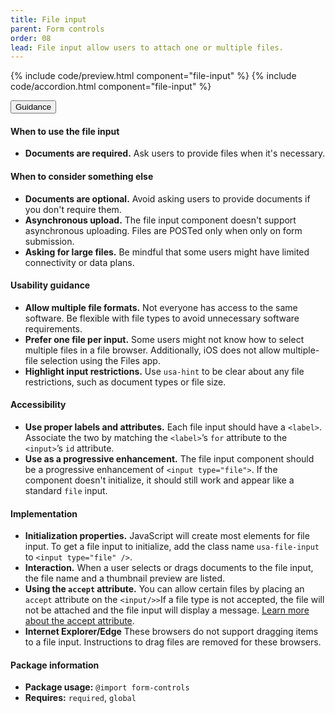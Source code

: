 ```yaml
---
title: File input
parent: Form controls
order: 08
lead: File input allow users to attach one or multiple files.
---
```


{% include code/preview.html component="file-input" %}
{% include code/accordion.html component="file-input" %}

<div class="usa-accordion usa-accordion--bordered site-accordion-docs">
  <button class="usa-button-unstyled usa-accordion__button"
      aria-expanded="true" aria-controls="file-input-docs">
    Guidance
  </button>
  <div id="file-input-docs" aria-hidden="false" class="usa-accordion__content site-component-usage">
    <h4>When to use the file input</h4>
    <ul class="usa-content-list">
      <li><strong>Documents are required.</strong> Ask users to provide files when it's necessary.</li>
    </ul>
    <h4>When to consider something else</h4>
    <ul class="usa-content-list">
      <li><strong>Documents are optional.</strong> Avoid asking users to provide documents if you don't require them.</li>
      <li><strong>Asynchronous upload.</strong> The file input component doesn't support asynchronous uploading. Files are POSTed only when only on form submission.</li>
      <li><strong>Asking for large files.</strong> Be mindful that some users might have limited connectivity or data plans.</li>
    </ul>
    <h4>Usability guidance</h4>
    <ul class="usa-content-list">
      <li><strong>Allow multiple file formats.</strong> Not everyone has access to the same software. Be flexible with file types to avoid unnecessary software requirements.</li>
      <li><strong>Prefer one file per input.</strong> Some users might not know how to select multiple files in a file browser. Additionally, iOS does not allow multiple-file selection using the Files app.</li>
      <li><strong>Highlight input restrictions.</strong> Use <code>usa-hint</code> to be clear about any file restrictions, such as document types or file size.</li>
    </ul>
    <h4 class="usa-heading">Accessibility</h4>
    <ul class="usa-content-list">
      <li><strong>Use proper labels and attributes.</strong> Each file input should have a <code>&lt;label&gt;</code>. Associate the two by matching the <code>&lt;label&gt;</code>’s <code>for</code> attribute to the <code>&lt;input&gt;</code>’s <code>id</code> attribute.</li>
      <li><strong>Use as a progressive enhancement.</strong> The file input component should be a progressive enhancement of <code>&lt;input type="file"&gt;</code>. If the component doesn't initialize, it should still work and appear like a standard <code>file</code> input.</li>
    </ul>
    <h4 class="usa-heading">Implementation</h4>
    <ul class="usa-content-list">
      <li><strong>Initialization properties.</strong> JavaScript will create most elements for file input. To get a file input to initialize, add the class name <code>usa-file-input</code> to <code>&lt;input type="file" /&gt;</code>.</li>
      <li><strong>Interaction.</strong> When a user selects or drags documents to the file input, the file name and a thumbnail preview are listed.</li>
      <li><strong>Using the <code>accept</code> attribute.</strong> You can allow certain files by placing an <code>accept</code> attribute on the <code>&lt;input/&gt;></code>If a file type is not accepted, the file will not be attached and the file input will display a message. <a href="https://developer.mozilla.org/en-US/docs/Web/HTML/Element/input/file#attr-accept">Learn more about the accept attribute</a>.</li>
      <li><strong>Internet Explorer/Edge</strong> These browsers do not support dragging items to a file input. Instructions to drag files are removed for these browsers.</li>
    </ul>
    <h4 class="usa-heading">Package information</h4>
    <ul class="usa-content-list">
      <li>
        <strong>Package usage:</strong> <code>@import form-controls</code>
      </li>
      <li>
        <strong>Requires:</strong> <code>required</code>, <code>global</code>
      </li>
    </ul>
  </div>
</div>
